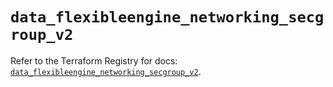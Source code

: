 # `data_flexibleengine_networking_secgroup_v2`

Refer to the Terraform Registry for docs: [`data_flexibleengine_networking_secgroup_v2`](https://registry.terraform.io/providers/flexibleenginecloud/flexibleengine/1.46.0/docs/data-sources/networking_secgroup_v2).
